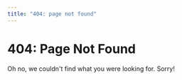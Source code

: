 ```yaml
---
title: "404: page not found"
---
```



# 404: Page Not Found

Oh no, we couldn't find what you were looking for. Sorry!

